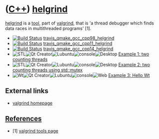 # ([C++](Cpp.md)) [helgrind](CppHelgrind.md)

[helgrind](CppHelgrind.md) is a [tool](CppTool.md), part of [valgrind](CppValgrind.md), 
that is 'a thread debugger which finds data races in multithreaded
programs' [1].

 * [![Build Status](https://travis-ci.com/richelbilderbeek/travis_qmake_gcc_cpp98_helgrind.svg?branch=master)](https://travis-ci.com/richelbilderbeek/travis_qmake_gcc_cpp98_helgrind) [travis_qmake_gcc_cpp98_helgrind](https://github.com/richelbilderbeek/travis_qmake_gcc_cpp98_helgrind)
 * [![Build Status](https://travis-ci.com/richelbilderbeek/travis_qmake_gcc_cpp11_helgrind.svg?branch=master)](https://travis-ci.com/richelbilderbeek/travis_qmake_gcc_cpp11_helgrind) [travis_qmake_gcc_cpp11_helgrind](https://github.com/richelbilderbeek/travis_qmake_gcc_cpp11_helgrind)
 * [![Build Status](https://travis-ci.com/richelbilderbeek/travis_qmake_gcc_cpp14_helgrind.svg?branch=master)](https://travis-ci.com/richelbilderbeek/travis_qmake_gcc_cpp14_helgrind) [travis_qmake_gcc_cpp14_helgrind](https://github.com/richelbilderbeek/travis_qmake_gcc_cpp14_helgrind)
 * ![STL](PicStl.png)![Qt Creator](PicQtCreator.png)![Lubuntu](PicLubuntu.png)![console](PicConsole.png)![Desktop](PicDesktop.png) [Example 1: two counting threads](CppHelgrindExample1.md)
 * ![STL](PicStl.png)![Qt Creator](PicQtCreator.png)![Lubuntu](PicLubuntu.png)![console](PicConsole.png)![Desktop](PicDesktop.png) [Example 2: two counting threads using std::mutex](CppHelgrindExample2.md)
 * ![Wt](PicWt.png)![Qt Creator](PicQtCreator.png)![Lubuntu](PicLubuntu.png)![console](PicConsole.png)![Web](PicWeb.png) [Example 3: Hello Wt](CppHelgrindExample3.md)

## External links

 * [valgrind homepage](http://valgrind.org)

## [References](CppReferences.md)

 * [1] [valgrind tools page](http://valgrind.org/info/tools.html)
